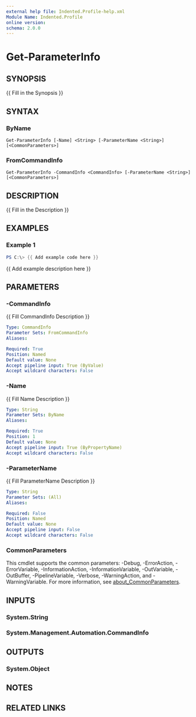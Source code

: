 ```yaml
---
external help file: Indented.Profile-help.xml
Module Name: Indented.Profile
online version:
schema: 2.0.0
---
```


# Get-ParameterInfo

## SYNOPSIS
{{ Fill in the Synopsis }}

## SYNTAX

### ByName
```
Get-ParameterInfo [-Name] <String> [-ParameterName <String>] [<CommonParameters>]
```

### FromCommandInfo
```
Get-ParameterInfo -CommandInfo <CommandInfo> [-ParameterName <String>] [<CommonParameters>]
```

## DESCRIPTION
{{ Fill in the Description }}

## EXAMPLES

### Example 1
```powershell
PS C:\> {{ Add example code here }}
```

{{ Add example description here }}

## PARAMETERS

### -CommandInfo
{{ Fill CommandInfo Description }}

```yaml
Type: CommandInfo
Parameter Sets: FromCommandInfo
Aliases:

Required: True
Position: Named
Default value: None
Accept pipeline input: True (ByValue)
Accept wildcard characters: False
```

### -Name
{{ Fill Name Description }}

```yaml
Type: String
Parameter Sets: ByName
Aliases:

Required: True
Position: 1
Default value: None
Accept pipeline input: True (ByPropertyName)
Accept wildcard characters: False
```

### -ParameterName
{{ Fill ParameterName Description }}

```yaml
Type: String
Parameter Sets: (All)
Aliases:

Required: False
Position: Named
Default value: None
Accept pipeline input: False
Accept wildcard characters: False
```

### CommonParameters
This cmdlet supports the common parameters: -Debug, -ErrorAction, -ErrorVariable, -InformationAction, -InformationVariable, -OutVariable, -OutBuffer, -PipelineVariable, -Verbose, -WarningAction, and -WarningVariable. For more information, see [about_CommonParameters](http://go.microsoft.com/fwlink/?LinkID=113216).

## INPUTS

### System.String

### System.Management.Automation.CommandInfo

## OUTPUTS

### System.Object
## NOTES

## RELATED LINKS
